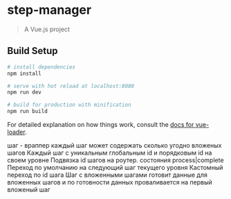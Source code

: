 # step-manager

> A Vue.js project

## Build Setup

``` bash
# install dependencies
npm install

# serve with hot reload at localhost:8080
npm run dev

# build for production with minification
npm run build
```

For detailed explanation on how things work, consult the [docs for vue-loader](http://vuejs.github.io/vue-loader).



шаг - враппер
каждый шаг может содержать сколько угодно вложеных шагов
Каждый шаг с уникальным глобальным id и порядковым id на своем уровне
Подвязка id шагов на роутер.
состояния process|complete
Переход по умолчанию на следующий шаг текущего уровня
Кастомный переход по id шага
Шаг с вложенными шагами готовит данные для вложенных шагов и по готовности данных проваливается на первый вложеный шаг
